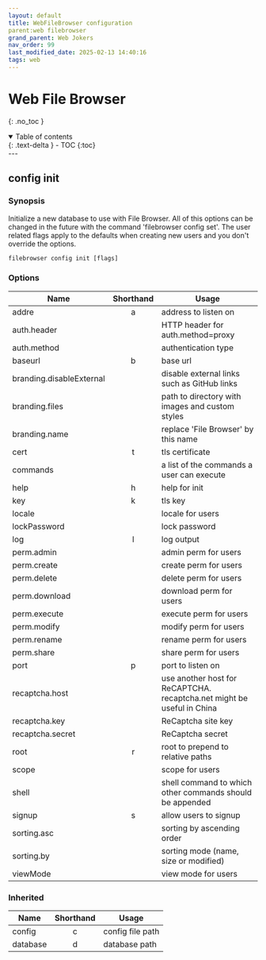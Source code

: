 ```yaml
---
layout: default
title: WebFileBrowser configuration 
parent:web filebrowser
grand_parent: Web Jokers
nav_order: 99
last_modified_date: 2025-02-13 14:40:16
tags: web
---
```


#  Web File Browser
{: .no_toc }

<details open markdown="block">
  <summary>
    Table of contents
  </summary>
  {: .text-delta }
- TOC
{:toc}
</details>
---

## config init

### Synopsis

Initialize a new database to use with File Browser. All of this options can be changed in the future with the command 'filebrowser config set'. The user related flags apply to the defaults when creating new users and you don't override the options.

`filebrowser config init [flags]`

### Options

Name|Shorthand|Usage
-|:-:|-
addre|a|address to listen on
auth.header||HTTP header for auth.method=proxy
auth.method||authentication type
baseurl|b|base url
branding.disableExternal||disable external links such as GitHub links
branding.files||path to directory with images and custom styles
branding.name||replace 'File Browser' by this name
cert|t|tls certificate
commands||a list of the commands a user can execute
help|h|help for init
key|k|tls key
locale||locale for users
lockPassword||lock password
log|l|log output
perm.admin||admin perm for users
perm.create||create perm for users
perm.delete||delete perm for users
perm.download||download perm for users
perm.execute||execute perm for users
perm.modify||modify perm for users
perm.rename||rename perm for users
perm.share||share perm for users
port|p|port to listen on
recaptcha.host||use another host for ReCAPTCHA. recaptcha.net might be useful in China
recaptcha.key||ReCaptcha site key
recaptcha.secret||ReCaptcha secret
root|r|root to prepend to relative paths
scope||scope for users
shell||shell command to which other commands should be appended
signup|s|allow users to signup
sorting.asc||sorting by ascending order
sorting.by||sorting mode (name, size or modified)
viewMode||view mode for users

### Inherited

Name|Shorthand|Usage
-|:-:|-
config|c|config file path
database|d|database path